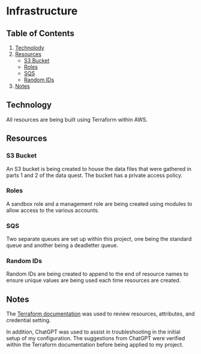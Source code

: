 # Infrastructure

## Table of Contents

1. [Technolody](#technology)
2. [Resources](#resources)
    - [S3 Bucket](#s3-bucket)
    - [Roles](#roles)
    - [SQS](#sqs)
    - [Random IDs](#random-ids)
3. [Notes](#notes)

## Technology

All resources are being built using Terraform within AWS.

## Resources

### S3 Bucket

An S3 bucket is being created to house the data files that were gathered in parts 1 and 2 of the data quest. The bucket has a private access policy.

### Roles

A sandbox role and a management role are being created using modules to allow access to the various accounts.

### SQS

Two separate queues are set up within this project, one being the standard queue and another being a deadletter queue.

### Random IDs

Random IDs are being created to append to the end of resource names to ensure unique values are being used each time resources are created.

## Notes

The [Terraform documentation](https://registry.terraform.io/providers/hashicorp/aws/latest/docs) was used to review resources, attributes, and credential setting.

In addition, ChatGPT was used to assist in troubleshooting in the initial setup of my configuration. The suggestions from ChatGPT were verified within the Terraform documentation before being applied to my project.
